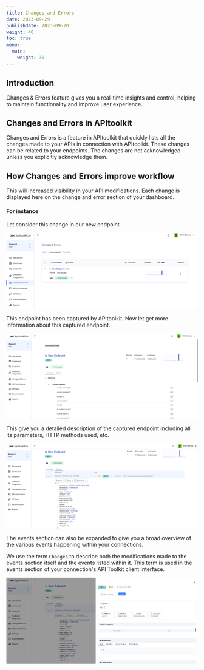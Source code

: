 ```yaml
---
title: Changes and Errors
date: 2023-09-29
publishdate: 2023-09-20
weight: 40
toc: true
menu:
  main:
    weight: 30
---
```


## Introduction 

Changes & Errors feature gives you a real-time insights and control, helping to maintain functionality and improve user experience.  

## Changes and Errors in APItoolkit

Changes and Errors is a feature in APItoolkit that quickly lists all the changes made to your APIs in connection with APItoolkit. These changes can be related to your endpoints. The changes are not acknowledged unless you explicitly acknowledge them.

## How Changes and Errors improve workflow

This will increased visibility in your API modifications. Each change is displayed here on the change and error section of your dashboard.  

 #### For instance
 
 Let consider this change in our new endpoint

![chnages and errors](./changes-and-errors.png)

This endpoint has been captured by APItoolkit. Now let get more information about this captured endpoint.

![new endpoints](./new-endpoints.png)

This give you a detailed description of the captured endpoint including all its parameters, HTTP methods used, etc.

![events endpoints](./eventsendpoints.png)

The events section can also be expanded to give you a broad overview of the various events happening within your connections.

We use the term `Changes` to describe both the modifications made to the events section itself and the events listed within it. This term is used in the events section of your connection's API Toolkit client interface.

![events](./event%20expand.png)

